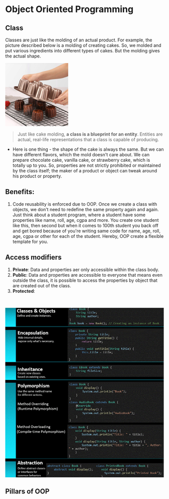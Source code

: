 # Object Oriented Programming

## Class

Classes are just like the molding of an actual product. For example, the picture described below is a molding of creating cakes. So, we molded and put various ingredients into different types of cakes. But the molding gives the actual shape.

<img src="20241218104900.png" alt="drawing" width="200"/>

> Just like cake molding, **a class is a blueprint for an entity**. Entities are actual, real-life representations that a class is capable of producing.

-   Here is one thing - the shape of the cake is always the same. But we can have different flavors, which the mold doesn't care about. We can prepare chocolate cake, vanilla cake, or strawberry cake, which is totally up to you. So, properties are not strictly prohibited or maintained by the class itself; the maker of a product or object can tweak around his product or property.

## Benefits:

1. Code reusability is enforced due to OOP. Once we create a class with objects, we don't need to redefine the same property again and again. Just think about a student program, where a student have some properties like name, roll, age, cgpa and more. You create one student like this, then second but when it comes to 100th student you back off and get bored because of you're writing same code for name, age, roll, age, cgpa or other for each of the student. Hereby, OOP create a flexible template for you.

## Access modifiers

1. **Private**: Data and properties aer only accessible within the class body.
2. **Public**: Data and properties are accessible to everyone that means even outside the class, it is possible to access the properties by object that are created out of the class.
3. **Protected**:

&nbsp;

<!-- TODO: Edit the image and replace the code with C++ code -->

![](20241224083648.png)

## Pillars of OOP
